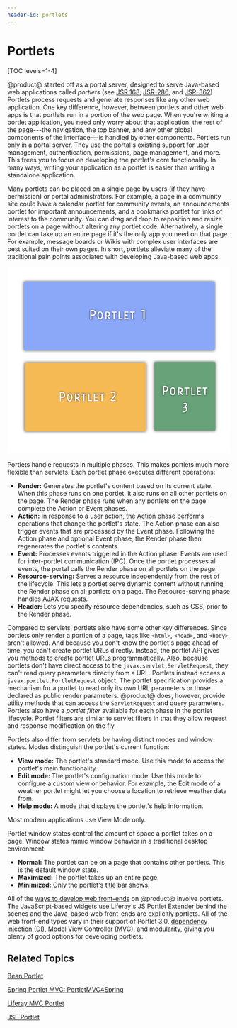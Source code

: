 ```yaml
---
header-id: portlets
---
```


# Portlets

[TOC levels=1-4]

@product@ started off as a portal server, designed to serve Java-based web
applications called *portlets* (see [JSR 168](https://jcp.org/en/jsr/detail?id=168), 
[JSR-286](https://jcp.org/en/jsr/detail?id=286), and 
[JSR-362](https://jcp.org/en/jsr/detail?id=362)). 
Portlets process requests and generate
responses like any other web application. One key difference, however, between
portlets and other web apps is that portlets run in a portion of the web page.
When you're writing a portlet application, you need only worry about that
application: the rest of the page---the navigation, the top banner, and any
other global components of the interface---is handled by other components.
Portlets run only in a portal server. They use the portal's existing support for
user management, authentication, permissions, page management, and more. This
frees you to focus on developing the portlet's core functionality. In many ways,
writing your application as a portlet is easier than writing a standalone
application. 

Many portlets can be placed on a single page by users (if they have permission)
or portal administrators. For example, a page in a community site could have
a calendar portlet for community events, an announcements portlet for important
announcements, and a bookmarks portlet for links of interest to the community.
You can drag and drop to reposition and resize portlets on a page without
altering any portlet code. Alternatively, a single portlet can take up an entire
page if it's the only app you need on that page. For example, message boards
or Wikis with complex user interfaces are best suited on their own pages. In
short, portlets alleviate many of the traditional pain points associated with
developing Java-based web apps. 

![Figure 1: You can place multiple portlets on a single page.](../../images/portlet-applications.png)

Portlets handle requests in multiple phases. This makes portlets much more
flexible than servlets. Each portlet phase executes different operations: 

-   **Render:** Generates the portlet's content based on its current state. When
    this phase runs on one portlet, it also runs on all other portlets on the
    page. The Render phase runs when any portlets on the page complete the
    Action or Event phases. 
-   **Action:** In response to a user action, the Action phase performs
    operations that change the portlet's state. The Action phase can also
    trigger events that are processed by the Event phase. Following the Action
    phase and optional Event phase, the Render phase then regenerates the
    portlet's contents. 
-   **Event:** Processes events triggered in the Action phase. Events are used 
    for inter-portlet communication (IPC). Once the portlet processes all
    events, the portal calls the Render phase on all portlets on the page. 
-   **Resource-serving:** Serves a resource independently from the rest of the 
    lifecycle. This lets a portlet serve dynamic content without running the
    Render phase on all portlets on a page. The Resource-serving phase handles
    AJAX requests. 
-   **Header:** Lets you specify resource dependencies, such as CSS, prior to 
    the Render phase. 

Compared to servlets, portlets also have some other key differences. Since
portlets only render a portion of a page, tags like `<html>`, `<head>`, and
`<body>` aren't allowed. And because you don't know the portlet's page ahead of
time, you can't create portlet URLs directly. Instead, the portlet API gives you
methods to create portlet URLs programmatically. Also, because portlets don't
have direct access to the `javax.servlet.ServletRequest`, they can't read query
parameters directly from a URL. Portlets instead access a
`javax.portlet.PortletRequest` object. The portlet specification provides a
mechanism for a portlet to read only its own URL parameters or those declared as
public render parameters. @product@ does, however, provide utility methods that
can access the `ServletRequest` and query parameters. Portlets also have a
*portlet filter* available for each phase in the portlet lifecycle. Portlet
filters are similar to servlet filters in that they allow request and response
modification on the fly. 

Portlets also differ from servlets by having distinct modes and window states. 
Modes distinguish the portlet's current function: 

-   **View mode:** The portlet's standard mode. Use this mode to access the 
    portlet's main functionality. 
-   **Edit mode:** The portlet's configuration mode. Use this mode to configure 
    a custom view or behavior. For example, the Edit mode of a weather portlet
    might let you choose a location to retrieve weather data from. 
-   **Help mode:** A mode that displays the portlet's help information. 

Most modern applications use View Mode only. 

Portlet window states control the amount of space a portlet takes on a page. 
Window states mimic window behavior in a traditional desktop environment: 

-   **Normal:** The portlet can be on a page that contains other portlets. This 
    is the default window state. 
-   **Maximized:** The portlet takes up an entire page. 
-   **Minimized:** Only the portlet's title bar shows.

All of the
[ways to develop web front-ends](/docs/7-2/appdev/-/knowledge_base/appdev/web-front-ends)
on @product@ involve portlets. The JavaScript-based widgets use Liferay's JS
Portlet Extender behind the scenes and the Java-based web front-ends are
explicitly portlets. All of the web front-end types vary in their support of
Portlet 3.0,
[dependency injection (DI)](/docs/7-2/frameworks/-/knowledge_base/frameworks/dependency-injection),
Model View Controller (MVC), and modularity, giving you plenty of good options
for developing portlets. 

## Related Topics 

[Bean Portlet](/docs/7-2/appdev/-/knowledge_base/appdev/bean-portlet)

[Spring Portlet MVC: PortletMVC4Spring](/docs/7-2/appdev/-/knowledge_base/appdev/spring-portlet-mvc)

[Liferay MVC Portlet](/docs/7-2/appdev/-/knowledge_base/appdev/liferay-mvc-portlet)

[JSF Portlet](/docs/7-2/appdev/-/knowledge_base/appdev/jsf-portlet)
